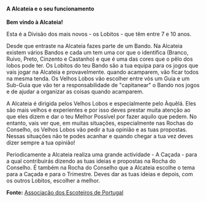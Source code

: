 #### A Alcateia e o seu funcionamento ####
  
**Bem vindo à Alcateia!**
  
Esta é a Divisão dos mais novos - os Lobitos - que têm entre 7 e 10 anos.
  
Desde que entraste na Alcateia fazes parte de um Bando. Na Alcateia existem vários Bandos e cada um tem uma cor que o identifica (Branco, Ruivo, Preto, Cinzento e Castanho) e que é uma das cores que o pêlo dos lobos pode ter. Os Lobitos do teu Bando são a tua equipa para os jogos que vais jogar na Alcateia e provavelmente. quando acamparem, vão ficar todos na mesma tenda. Os Velhos Lobos vão escolher entre vós um Guia e um Sub-Guia que vão ter a responsabilidade de "capitanear" o Bando nos jogos e de ajudar a organizar as coisas quando acamparem.

A Alcateia é dirigida pelos Velhos Lobos e especialmente pelo Àquêlá. Eles são mais velhos e experientes e por isso deves prestar muita atenção ao que eles dizem e dar o teu Melhor Possível por fazer aquilo que pedem. No entanto, vais ver que, em muitas situações, especialmente nas Rochas do Conselho, os Velhos Lobos vão pedir a tua opinião e as tuas propostas. Nessas situações não te podes acanhar e quando chegar a tua vez deves dizer sempre a tua opinião!

Periodicamente a Alcateia realiza uma grande actividade - A Caçada - para a qual contribuirás dizendo as tuas ideias e propostas na Rocha do Conselho. É também na Rocha do Conselho que a Alcateia escolhe o tema para a Caçada e para o Trimestre. Deves dar as tuas ideias e depois, com os outros Lobitos, escolher a melhor.

**Fonte:** [Associação dos Escoteiros de Portugal](http://www.escoteiros.pt/artigo-art-56)